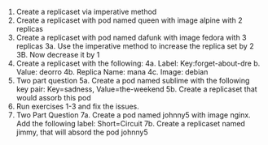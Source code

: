 1. Create a replicaset via imperative method
2. Create a replicaset with pod named queen with image alpine with 2 replicas
3. Create a replicaset with pod named dafunk with image fedora with 3 replicas
    3a. Use the imperative method to increase the replica set by 2
    3B. Now decrease it by 1
4. Create a replicaset with the following:
    4a. Label: Key:forget-about-dre b. Value: deorro
    4b. Replica Name: mana
    4c. Image: debian
5. Two part question
    5a. Create a pod named sublime with the following key pair: Key=sadness, Value=the-weekend
    5b. Create a replicaset that would assorb this pod
6. Run exercises 1-3 and fix the issues.
7. Two Part Question
    7a. Create a pod named johnny5 with image nginx. Add the following label: Short=Circuit
    7b. Create a replicaset named jimmy, that will absord the pod johnny5
